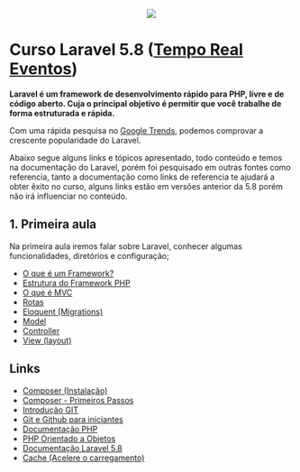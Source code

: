 <p align="center"><img src="https://laravel.com/assets/img/components/logo-laravel.svg"></p>

# Curso Laravel 5.8 ([Tempo Real Eventos](https://www.temporealeventos.com.br/))

**Laravel é um framework de desenvolvimento rápido para PHP, livre e de código aberto. Cuja o principal objetivo é permitir que você trabalhe de forma estruturada e rápida.**

Com uma rápida pesquisa no [Google Trends](https://trends.google.com.br/trends/explore?q=laravel,CodeIgniter,symfony,cakephp,Zend), podemos comprovar a crescente popularidade do Laravel.

Abaixo segue alguns links e tópicos apresentado, todo conteúdo e temos na documentação do Laravel, porém foi pesquisado em outras fontes como referencia, tanto a documentação como links de referencia te ajudará a obter êxito no curso, alguns links estão em versões anterior da 5.8 porém não irá influenciar no conteúdo.

## 1. Primeira aula
Na primeira aula iremos falar sobre Laravel, conhecer algumas funcionalidades, diretórios e configuração;
- [O que é um Framework?](https://gaea.com.br/entenda-o-que-e-framework/)
- [Estrutura do Framework PHP](https://blog.especializati.com.br/estrutura-do-framework-php-laravel)
- [O que é MVC](https://tableless.com.br/mvc-afinal-e-o-que/)
- [Rotas](https://blog.especializati.com.br/rotas-no-laravel/)
- [Eloquent (Migrations)](https://imasters.com.br/desenvolvimento/criando-migrations-e-relacionando-tabelas-com-laravel)
- [Model](https://medium.com/trainingcenter/relacionando-models-e-tabelas-no-laravel-5-4-a8365a12eca2)
- [Controller](https://blog.dialhost.com.br/laravel-controller/)
- [View (layout)](https://www.devmedia.com.br/blade-engine-utilizando-templates-no-laravel/36749)


## Links
* [Composer (Instalação)](https://getcomposer.org/doc/00-intro.md)
* [Composer - Primeiros Passos](https://www.youtube.com/watch?v=gXQZlrbzesc)
* [Introdução GIT](https://tableless.com.br/tudo-que-voce-queria-saber-sobre-git-e-github-mas-tinha-vergonha-de-perguntar/)
* [Git e Github para iniciantes](https://www.youtube.com/watch?v=UMhskLXJuq4)
* [Documentação PHP](https://www.php.net)
* [PHP Orientado a Objetos](https://www.youtube.com/watch?v=_mBqvoSJIBU)
* [Documentação Laravel 5.8](https://laravel.com/docs/5.8)
* [Cache (Acelere o carregamento)](https://tableless.com.br/acelere-o-carregamento-de-seu-site-com-php-caching/)